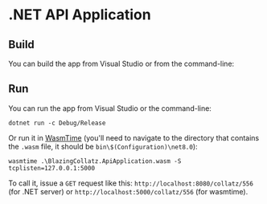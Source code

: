 # .NET API Application

## Build

You can build the app from Visual Studio or from the command-line:

## Run

You can run the app from Visual Studio or the command-line:

```
dotnet run -c Debug/Release
```

Or run it in [WasmTime](https://github.com/bytecodealliance/wasmtime) (you'll need to navigate to the directory that contains the `.wasm` file, it should be `bin\$(Configuration)\net8.0`):

```
wasmtime .\BlazingCollatz.ApiApplication.wasm -S tcplisten=127.0.0.1:5000 
```

To call it, issue a `GET` request like this: `http://localhost:8080/collatz/556` (for .NET server) or `http://localhost:5000/collatz/556` (for wasmtime).
